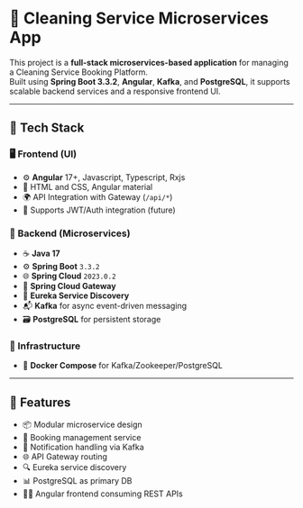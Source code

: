 # 🧼 Cleaning Service Microservices App

This project is a **full-stack microservices-based application** for managing a Cleaning Service Booking Platform.  
Built using **Spring Boot 3.3.2**, **Angular**, **Kafka**, and **PostgreSQL**, it supports scalable backend services and a responsive frontend UI.

---

## 🧱 Tech Stack

### 🖥 Frontend (UI)
- ⚙️ **Angular** 17+, Javascript, Typescript, Rxjs
- 🎨 HTML and CSS, Angular material
- 🌍 API Integration with Gateway (`/api/*`)
- 🔐 Supports JWT/Auth integration (future)

### 🧠 Backend (Microservices)
- ☕ **Java 17**
- ⚙️ **Spring Boot** `3.3.2`
- 🌐 **Spring Cloud** `2023.0.2`
- 📡 **Spring Cloud Gateway**
- 🧭 **Eureka Service Discovery**
- 📬 **Kafka** for async event-driven messaging
- 🗃 **PostgreSQL** for persistent storage

### 🐳 Infrastructure
- 🐘 **Docker Compose** for Kafka/Zookeeper/PostgreSQL
---

## 🚀 Features

- 📦 Modular microservice design
- 🧾 Booking management service
- 📣 Notification handling via Kafka
- 🌐 API Gateway routing
- 🔍 Eureka service discovery
- 📊 PostgreSQL as primary DB
- 🧑‍💻 Angular frontend consuming REST APIs

